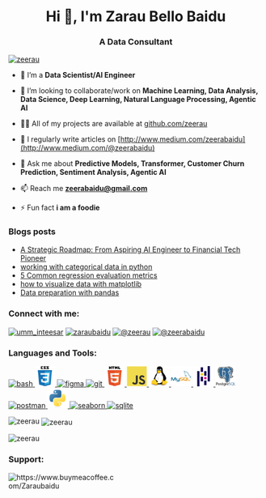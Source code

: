 <h1 align="center">Hi 👋, I'm Zarau Bello Baidu</h1>
<h3 align="center">A Data Consultant</h3>

<p align="left"> <a href="https://github.com/ryo-ma/github-profile-trophy"><img src="https://github-profile-trophy.vercel.app/?username=zeerau" alt="zeerau" /></a> </p>

- 🌱 I’m a **Data Scientist/AI Engineer**

- 👯 I’m looking to collaborate/work on **Machine Learning, Data Analysis, Data Science, Deep Learning, Natural Language Processing, Agentic AI**

- 👨‍💻 All of my projects are available at [github.com/zeerau](github.com/zeerau)

- 📝 I regularly write articles on [http://www.medium.com/zeerabaidu](http://www.medium.com/@zeerabaidu)

- 💬 Ask me about **Predictive Models, Transformer, Customer Churn Prediction, Sentiment Analysis, Agentic AI**

- 📫 Reach me **zeerabaidu@gmail.com**

- ⚡ Fun fact **i am a foodie**



### Blogs posts
<!-- BLOG-POST-LIST:START -->
- [A Strategic Roadmap: From Aspiring AI Engineer to Financial Tech Pioneer](https://medium.com/@zeerabaidu/a-strategic-roadmap-from-aspiring-ai-engineer-to-financial-tech-pioneer-5bafd17fd751?source=rss-d747098a9242------2)
- [working with categorical data in python](https://medium.com/@zeerabaidu/working-with-categorical-data-in-python-d47ad98becaf?source=rss-d747098a9242------2)
- [5 Common regression evaluation metrics](https://medium.com/@zeerabaidu/5-common-regression-evaluation-metrics-41c63117fbd5?source=rss-d747098a9242------2)
- [how to visualize data with matplotlib](https://medium.com/@zeerabaidu/how-to-visualize-quantity-distribution-in-matplotlib-1289f8f1d960?source=rss-d747098a9242------2)
- [Data preparation with pandas](https://medium.com/@zeerabaidu/data-preparation-with-pandas-c83ee672cbb1?source=rss-d747098a9242------2)
<!-- BLOG-POST-LIST:END -->

<h3 align="left">Connect with me:</h3>
<p align="left">
<a href="https://twitter.com/umm_inteesar" target="blank"><img align="center" src="https://raw.githubusercontent.com/rahuldkjain/github-profile-readme-generator/master/src/images/icons/Social/twitter.svg" alt="umm_inteesar" height="30" width="40" /></a>
<a href="https://linkedin.com/in/zaraubaidu" target="blank"><img align="center" src="https://raw.githubusercontent.com/rahuldkjain/github-profile-readme-generator/master/src/images/icons/Social/linked-in-alt.svg" alt="zaraubaidu" height="30" width="40" /></a>
<a href="https://zeerau.hashnode.dev" target="blank"><img align="center" src="https://raw.githubusercontent.com/rahuldkjain/github-profile-readme-generator/master/src/images/icons/Social/hashnode.svg" alt="@zeerau" height="30" width="40" /></a>
<a href="https://medium.com/@zeerabaidu" target="blank"><img align="center" src="https://raw.githubusercontent.com/rahuldkjain/github-profile-readme-generator/master/src/images/icons/Social/medium.svg" alt="@zeerabaidu" height="30" width="40" /></a>
</p>

<h3 align="left">Languages and Tools:</h3>
<p align="left"> <a href="https://www.gnu.org/software/bash/" target="_blank" rel="noreferrer"> <img src="https://www.vectorlogo.zone/logos/gnu_bash/gnu_bash-icon.svg" alt="bash" width="40" height="40"/> </a> <a href="https://www.w3schools.com/css/" target="_blank" rel="noreferrer"> <img src="https://raw.githubusercontent.com/devicons/devicon/master/icons/css3/css3-original-wordmark.svg" alt="css3" width="40" height="40"/> </a> <a href="https://www.figma.com/" target="_blank" rel="noreferrer"> <img src="https://www.vectorlogo.zone/logos/figma/figma-icon.svg" alt="figma" width="40" height="40"/> </a> <a href="https://git-scm.com/" target="_blank" rel="noreferrer"> <img src="https://www.vectorlogo.zone/logos/git-scm/git-scm-icon.svg" alt="git" width="40" height="40"/> </a> <a href="https://www.w3.org/html/" target="_blank" rel="noreferrer"> <img src="https://raw.githubusercontent.com/devicons/devicon/master/icons/html5/html5-original-wordmark.svg" alt="html5" width="40" height="40"/> </a> <a href="https://developer.mozilla.org/en-US/docs/Web/JavaScript" target="_blank" rel="noreferrer"> <img src="https://raw.githubusercontent.com/devicons/devicon/master/icons/javascript/javascript-original.svg" alt="javascript" width="40" height="40"/> </a> <a href="https://www.linux.org/" target="_blank" rel="noreferrer"> <img src="https://raw.githubusercontent.com/devicons/devicon/master/icons/linux/linux-original.svg" alt="linux" width="40" height="40"/> </a> <a href="https://www.mysql.com/" target="_blank" rel="noreferrer"> <img src="https://raw.githubusercontent.com/devicons/devicon/master/icons/mysql/mysql-original-wordmark.svg" alt="mysql" width="40" height="40"/> </a> <a href="https://pandas.pydata.org/" target="_blank" rel="noreferrer"> <img src="https://raw.githubusercontent.com/devicons/devicon/2ae2a900d2f041da66e950e4d48052658d850630/icons/pandas/pandas-original.svg" alt="pandas" width="40" height="40"/> </a> <a href="https://www.postgresql.org" target="_blank" rel="noreferrer"> <img src="https://raw.githubusercontent.com/devicons/devicon/master/icons/postgresql/postgresql-original-wordmark.svg" alt="postgresql" width="40" height="40"/> </a> <a href="https://postman.com" target="_blank" rel="noreferrer"> <img src="https://www.vectorlogo.zone/logos/getpostman/getpostman-icon.svg" alt="postman" width="40" height="40"/> </a> <a href="https://www.python.org" target="_blank" rel="noreferrer"> <img src="https://raw.githubusercontent.com/devicons/devicon/master/icons/python/python-original.svg" alt="python" width="40" height="40"/> </a> <a href="https://seaborn.pydata.org/" target="_blank" rel="noreferrer"> <img src="https://seaborn.pydata.org/_images/logo-mark-lightbg.svg" alt="seaborn" width="40" height="40"/> </a> <a href="https://www.sqlite.org/" target="_blank" rel="noreferrer"> <img src="https://www.vectorlogo.zone/logos/sqlite/sqlite-icon.svg" alt="sqlite" width="40" height="40"/> </a> </p>

<p><img align="left" src="https://github-readme-stats.vercel.app/api/top-langs?username=zeerau&show_icons=true&locale=en&layout=compact" alt="zeerau" /></p>

<p>&nbsp;<img align="center" src="https://github-readme-stats.vercel.app/api?username=zeerau&show_icons=true&locale=en" alt="zeerau" /></p>

<p><img align="center" src="https://github-readme-streak-stats.herokuapp.com/?user=zeerau&" alt="zeerau" /></p>


<h3 align="left">Support:</h3>
<p><a href="https://www.buymeacoffee.com/https://www.buymeacoffee.com/Zaraubaidu"> <img align="left" src="https://cdn.buymeacoffee.com/buttons/v2/default-yellow.png" height="50" width="210" alt="https://www.buymeacoffee.com/Zaraubaidu" /></a></p><br><br>

